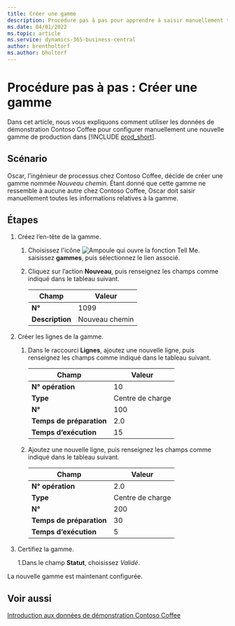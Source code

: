 ```yaml
---
title: Créer une gamme
description: Procédure pas à pas pour apprendre à saisir manuellement toutes les informations relatives à une nouvelle gamme dans Business Central.
ms.date: 04/01/2022
ms.topic: article
ms.service: dynamics-365-business-central
author: brentholtorf
ms.author: bholtorf
---
```

# Procédure pas à pas : Créer une gamme

Dans cet article, nous vous expliquons comment utiliser les données de démonstration Contoso Coffee pour configurer manuellement une nouvelle gamme de production dans [!INCLUDE [prod_short](../../includes/prod_short.md)].  

## Scénario

Oscar, l’ingénieur de processus chez Contoso Coffee, décide de créer une gamme nommée *Nouveau chemin*. Étant donné que cette gamme ne ressemble à aucune autre chez Contoso Coffee, Oscar doit saisir manuellement toutes les informations relatives à la gamme.  

## Étapes

1. Créez l’en-tête de la gamme.  

    1. Choisissez l'icône ![Ampoule qui ouvre la fonction Tell Me.](../../media/ui-search/search_small.png "Dites-moi ce que vous voulez faire") saisissez **gammes**, puis sélectionnez le lien associé.  

    2. Cliquez sur l’action **Nouveau**, puis renseignez les champs comme indiqué dans le tableau suivant.  

        |Champ  |Valeur  |
        |---------|---------|
        |**N°** |1099|
        |**Description** |Nouveau chemin|
2. Créer les lignes de la gamme.

    1. Dans le raccourci **Lignes**, ajoutez une nouvelle ligne, puis renseignez les champs comme indiqué dans le tableau suivant.  

        |Champ  |Valeur  |
        |---------|---------|
        |**N° opération** |10|
        |**Type** |Centre de charge|
        |**N°** |100|
        |**Temps de préparation** |2.0|
        |**Temps d’exécution** |15|

    2. Ajoutez une nouvelle ligne, puis renseignez les champs comme indiqué dans le tableau suivant.  

        |Champ  |Valeur  |
        |---------|---------|
        |**N° opération** |2.0|
        |**Type** |Centre de charge|
        |**N°** |200|
        |**Temps de préparation** |30|
        |**Temps d’exécution** |5|
3. Certifiez la gamme.

    1.Dans le champ **Statut**, choisissez *Validé*.  

La nouvelle gamme est maintenant configurée.  

## Voir aussi

[Introduction aux données de démonstration Contoso Coffee](../contoso-coffee-intro.md)  
